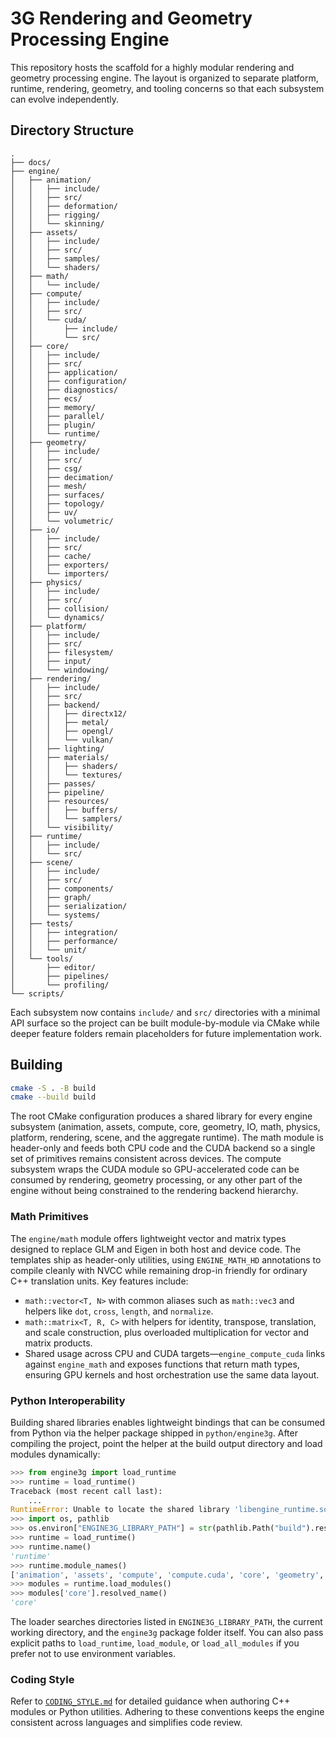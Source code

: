 # 3G Rendering and Geometry Processing Engine

This repository hosts the scaffold for a highly modular rendering and geometry processing engine. The layout is organized to separate platform, runtime, rendering, geometry, and tooling concerns so that each subsystem can evolve independently.

## Directory Structure
```
.
├── docs/
├── engine/
│   ├── animation/
│   │   ├── include/
│   │   ├── src/
│   │   ├── deformation/
│   │   ├── rigging/
│   │   └── skinning/
│   ├── assets/
│   │   ├── include/
│   │   ├── src/
│   │   ├── samples/
│   │   └── shaders/
│   ├── math/
│   │   └── include/
│   ├── compute/
│   │   ├── include/
│   │   ├── src/
│   │   └── cuda/
│   │       ├── include/
│   │       └── src/
│   ├── core/
│   │   ├── include/
│   │   ├── src/
│   │   ├── application/
│   │   ├── configuration/
│   │   ├── diagnostics/
│   │   ├── ecs/
│   │   ├── memory/
│   │   ├── parallel/
│   │   ├── plugin/
│   │   └── runtime/
│   ├── geometry/
│   │   ├── include/
│   │   ├── src/
│   │   ├── csg/
│   │   ├── decimation/
│   │   ├── mesh/
│   │   ├── surfaces/
│   │   ├── topology/
│   │   ├── uv/
│   │   └── volumetric/
│   ├── io/
│   │   ├── include/
│   │   ├── src/
│   │   ├── cache/
│   │   ├── exporters/
│   │   └── importers/
│   ├── physics/
│   │   ├── include/
│   │   ├── src/
│   │   ├── collision/
│   │   └── dynamics/
│   ├── platform/
│   │   ├── include/
│   │   ├── src/
│   │   ├── filesystem/
│   │   ├── input/
│   │   └── windowing/
│   ├── rendering/
│   │   ├── include/
│   │   ├── src/
│   │   ├── backend/
│   │   │   ├── directx12/
│   │   │   ├── metal/
│   │   │   ├── opengl/
│   │   │   └── vulkan/
│   │   ├── lighting/
│   │   ├── materials/
│   │   │   ├── shaders/
│   │   │   └── textures/
│   │   ├── passes/
│   │   ├── pipeline/
│   │   ├── resources/
│   │   │   ├── buffers/
│   │   │   └── samplers/
│   │   └── visibility/
│   ├── runtime/
│   │   ├── include/
│   │   └── src/
│   ├── scene/
│   │   ├── include/
│   │   ├── src/
│   │   ├── components/
│   │   ├── graph/
│   │   ├── serialization/
│   │   └── systems/
│   ├── tests/
│   │   ├── integration/
│   │   ├── performance/
│   │   └── unit/
│   └── tools/
│       ├── editor/
│       ├── pipelines/
│       └── profiling/
└── scripts/
```

Each subsystem now contains `include/` and `src/` directories with a minimal API surface so the project can be built module-by-module via CMake while deeper feature folders remain placeholders for future implementation work.

## Building

```bash
cmake -S . -B build
cmake --build build
```

The root CMake configuration produces a shared library for every engine subsystem (animation, assets, compute, core, geometry, IO, math, physics, platform, rendering, scene, and the aggregate runtime). The math module is header-only and feeds both CPU code and the CUDA backend so a single set of primitives remains consistent across devices. The compute subsystem wraps the CUDA module so GPU-accelerated code can be consumed by rendering, geometry processing, or any other part of the engine without being constrained to the rendering backend hierarchy.

### Math Primitives

The `engine/math` module offers lightweight vector and matrix types designed to replace GLM and Eigen in both host and device code. The templates ship as header-only utilities, using `ENGINE_MATH_HD` annotations to compile cleanly with NVCC while remaining drop-in friendly for ordinary C++ translation units. Key features include:

* `math::vector<T, N>` with common aliases such as `math::vec3` and helpers like `dot`, `cross`, `length`, and `normalize`.
* `math::matrix<T, R, C>` with helpers for identity, transpose, translation, and scale construction, plus overloaded multiplication for vector and matrix products.
* Shared usage across CPU and CUDA targets—`engine_compute_cuda` links against `engine_math` and exposes functions that return math types, ensuring GPU kernels and host orchestration use the same data layout.

### Python Interoperability

Building shared libraries enables lightweight bindings that can be consumed from Python via the helper package shipped in `python/engine3g`. After compiling the project, point the helper at the build output directory and load modules dynamically:

```python
>>> from engine3g import load_runtime
>>> runtime = load_runtime()
Traceback (most recent call last):
    ...
RuntimeError: Unable to locate the shared library 'libengine_runtime.so'. Set ENGINE3G_LIBRARY_PATH or provide explicit search paths.
>>> import os, pathlib
>>> os.environ["ENGINE3G_LIBRARY_PATH"] = str(pathlib.Path("build").resolve())
>>> runtime = load_runtime()
>>> runtime.name()
'runtime'
>>> runtime.module_names()
['animation', 'assets', 'compute', 'compute.cuda', 'core', 'geometry', 'io', 'physics', 'platform', 'rendering', 'scene']
>>> modules = runtime.load_modules()
>>> modules['core'].resolved_name()
'core'
```

The loader searches directories listed in `ENGINE3G_LIBRARY_PATH`, the current working directory, and the `engine3g` package folder itself. You can also pass explicit paths to `load_runtime`, `load_module`, or `load_all_modules` if you prefer not to use environment variables.

### Coding Style

Refer to [`CODING_STYLE.md`](./CODING_STYLE.md) for detailed guidance when authoring C++ modules or Python utilities. Adhering to these conventions keeps the engine consistent across languages and simplifies code review.
